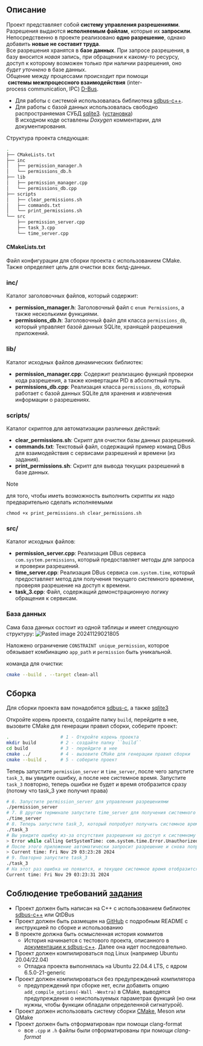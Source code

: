 ## Описание

Проект представляет собой **систему управления разрешениями**.<br/>
Разрешения выдаются **исполняемым файлам**, которые их **запросили**.<br/>
Непосредственно в проекте реализовано **одно разрешение**, однако добавить **новые не составит труда**.<br/>
Все разрешения хранятся в **базе данных**. При запросе разрешения, в базу вносится _новая_ запись, при обращении к какому-то ресурсу, доступ к которому возможен только при наличии разрешения, оно _будет уточнено_ в базе данных. <br/>
Общение между процессами происходит при помощи  **системы межпроцессного взаимодействия** (inter-process communication, IPC) [D-Bus](https://dbus.freedesktop.org/doc/dbus-tutorial.html).<br/>
* Для работы с системой использовалась библиотека [sdbus-c++](https://github.com/Kistler-Group/sdbus-cpp/tree/master).<br/>
* Для работы с базой данных использовалась свободно распространяемая СУБД [sqlite3](https://www.sqlite.org/). ([установка](https://stackoverflow.com/questions/28969543/fatal-error-sqlite3-h-no-such-file-or-directory))<br/>
В исходном коде оставлены _Doxygen_ комментарии, для документирования.<br/>

Cтруктура проекта следующая:
``` bash
.
├── CMakeLists.txt
├── inc
│   ├── permission_manager.h
│   └── permissions_db.h
├── lib
│   ├── permission_manager.cpp
│   └── permissions_db.cpp
├── scripts
│   ├── clear_permissions.sh
│   ├── commands.txt
│   └── print_permissions.sh
└── src
    ├── permission_server.cpp
    ├── task_3.cpp
    └── time_server.cpp
```

#### CMakeLists.txt

Файл конфигурации для сборки проекта с использованием CMake. Также определяет цель для очистки всех билд-данных.

### inc/
Каталог заголовочных файлов, который содержит:
- **permission_manager.h**: Заголовочный файл с ``enum Permissions``, а также несколькими функциями.
- **permissions_db.h**: Заголовочный файл для класса `permissions_db`, который управляет базой данных SQLite, хранящей разрешения приложений.

### lib/
Каталог исходных файлов динамических библиотек:
- **permission_manager.cpp**: Содержит реализацию функций проверки кода разрешения, а также конвертации PID в абсолютный путь.  
- **permissions_db.cpp**: Реализация класса `permissions_db`, который работает с базой данных SQLite для хранения и извлечения информации о разрешениях.

### scripts/
Каталог скриптов для автоматизации различных действий:
- **clear_permissions.sh**: Скрипт для очистки базы данных разрешений.
- **commands.txt**: Текстовый файл, содержащий пример команд DBus для взаимодействия с сервисами разрешений и времени (из задания).
- **print_permissions.sh**: Скрипт для вывода текущих разрешений в базе данных.

>[!Note]
>для того, чтобы иметь возможность выполнить скрипты их надо предварительно сделать исполняемыми
>```
>chmod +x print_permissions.sh clear_permissions.sh
>```

### src/
Каталог исходных файлов:
- **permission_server.cpp**: Реализация DBus сервиса `com.system.permissions`, который предоставляет методы для запроса и проверки разрешений.
- **time_server.cpp**: Реализация DBus сервиса `com.system.time`, который предоставляет метод для получения текущего системного времени, проверяя разрешение на доступ к времени.
- **task_3.cpp**: Файл, содержащий демонстрационную логику обращения к сервисам.

### База данных
Сама база данных состоит из одной таблицы и имеет следующую структуру:
![Pasted image 20241129021805](https://github.com/user-attachments/assets/88c6b491-132a-446a-8d1f-afa530ec9d0f)

Наложено ограничение ``CONSTRAINT unique_permission``, которое обязывает комбинацию ``app_path`` и ``permission`` быть уникальной.

команда для очистки:
``` bash
cmake --build . --target clean-all
```

## Сборка

Для сборки проекта вам понадобятся  [sdbus-c](https://github.com/Kistler-Group/sdbus-cpp/tree/master), а также [sqlite3](https://ultahost.com/knowledge-base/install-sqlite-on-ubuntu/) 

Откройте корень проекта, создайте папку ``build``, перейдите в нее, вызовите CMake для генерации правил сборки, соберите проект:
``` bash
.                   # 1 - Откройте корень проекта
mkdir build         # 2 - создайте папку ``build``
cd build            # 3 - перейдите в нее
cmake ../           # 4 - вызовите CMake для генерации правил сборки
cmake --build .     # 5 - соберите проект
```

Теперь запустите ``permission_server`` и ``time_server``, после чего запустите ``task_3``, вы увидите ошибку, а после нее системное время. Запустите ``task_3`` повторно, теперь ошибки не будет и время отобразится сразу (потому что task_3 уже получил права)
``` bash
# 6. Запустите permission_server для управления разрешениями 
./permission_server 
# 7. В другом терминале запустите time_server для получения системного времени 
./time_server 
# 8. Теперь запустите task_3, который попробует получить системное время 
./task_3 
# Вы увидите ошибку из-за отсутствия разрешения на доступ к системному времени. 
> Error while calling GetSystemTime: com.system.time.Error.UnauthorizedAccess - Unauthorized access: Application does not have permission to access system time.
# После этого приложение автоматически запросит разрешение и снова попробует получить время. 
> Current time: Fri Nov 29 03:23:28 2024
# 9. Повторно запустите task_3 
./task_3 
# На этот раз ошибка не появится, и текущее системное время отобразится сразу.
Current time: Fri Nov 29 03:23:31 2024
```
## Соблюдение требований [задания](https://github.com/SARWX/test_task/blob/master/DBusPermissionManager_task.pdf)
- Проект должен быть написан на C++ c использованием библиотек <ins>sdbus-c++</ins> или QtDBus <br/>
- Проект должен быть размещен на [GitHub](https://github.com/SARWX/test_task) с подробным README с инструкцией по сборке и использованию <br/>
- В проекте должна быть осмысленная история коммитов <br/> 
    - История начинается с тестового проекта, описанного в [документации к sdbus-c++](https://github.com/Kistler-Group/sdbus-cpp/blob/master/docs/using-sdbus-c++.md#an-example-number-concatenator). Далее она идет последовательно.<br/>
- Проект должен компилироваться под Linux (например Ubuntu 20.04/22.04)<br/>
    - Отладка проекта выполнялась на Ubuntu 22.04.4 LTS, с ядром 6.5.0-21-generic<br/>
- Проект должен компилироваться без предупреждений компилятора<br/>
    - предупреждений при сборке нет, если добавить опцию ``add_compile_options(-Wall -Wextra)`` в CMake, выводятся предупреждения о неиспользуемых параметрах функций (но они нужны, чтобы функции обладали определенной сигнатурой).<br/>
- Проект должен использовать систему сборки [CMake](https://github.com/SARWX/test_task/blob/master/CMakeLists.txt), Meson или QMake<br/>
- Проект должен быть отформатирован при помощи clang-format<br/>
    - все ``.cpp`` и ``.h`` файлы были отформатированы при помощи *clang-format*<br/>
